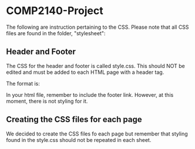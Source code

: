 # COMP2140-Project

The following are instruction pertaining to the CSS. Please note that all CSS files are found in the folder, "stylesheet":

## Header and Footer

The CSS for the header and footer is called style.css. This should NOT be edited and must be added to each HTML page with a header tag. 

The format is: <link rel="stylesheet" href="../stylesheet/style.css"> 

In your html file, remember to include the footer link. However, at this moment, there is not styling for it.

## Creating the CSS files for each page

We decided to create the CSS files fo each page but remember that styling found in the style.css should not be repeated in each sheet. 

